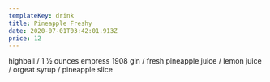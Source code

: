 ```yaml
---
templateKey: drink
title: Pineapple Freshy
date: 2020-07-01T03:42:01.913Z
price: 12
---
```


highball / 1 1⁄2 ounces empress 1908 gin / fresh pineapple juice / lemon juice / orgeat syrup / pineapple slice
